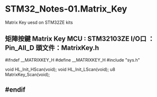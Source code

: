 # STM32_Notes-01.Matrix_Key
Matrix Key uesd on STM32ZE kits

矩陣按鍵 Matrix Key
MCU   : STM32103ZE
I/O口 ：Pin_All_D
頭文件：MatrixKey.h
-----------------------------------------
#ifndef __MATRIXKEY_H
#define __MATRIXKEY_H
#include "sys.h"

void HL_Init_HScan(void);
void HL_Init_LScan(void);
u8 MatrixKey_Scan(void);

#endif
-----------------------------------------
